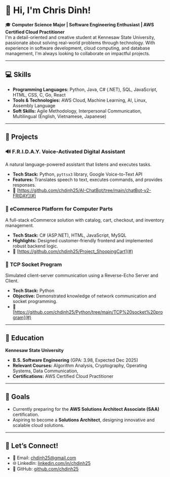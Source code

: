 
# 👋 Hi, I'm Chris Dinh!

🎓 **Computer Science Major | Software Engineering Enthusiast | AWS Certified Cloud Practitioner**  
I'm a detail-oriented and creative student at Kennesaw State University, passionate about solving real-world problems through technology. 
With experience in software development, cloud computing, and database management, I'm always looking to collaborate on impactful projects.

---

## 💻 **Skills**
- **Programming Languages:** Python, Java, C# (.NET), SQL, JavaScript, HTML, CSS, C, Go, React  
- **Tools & Technologies:** AWS Cloud, Machine Learning, AI, Linux, Assembly Language  
- **Soft Skills:** Agile Methodology, Interpersonal Communication, Multilingual (English, Vietnamese, Japanese)

---

## 🚀 **Projects**
### 🔊 **F.R.I.D.A.Y. Voice-Activated Digital Assistant**
A natural language-powered assistant that listens and executes tasks.  
- **Tech Stack:** Python, `pyttsx3` library, Google Voice-to-Text API  
- **Features:** Translates speech to text, executes commands, and provides responses.
- 📂 [https://github.com/chdinh25/AI-ChatBot/tree/main/chatBot-v2-FRIDAY](#)  

### 🛒 **eCommerce Platform for Computer Parts**
A full-stack eCommerce solution with catalog, cart, checkout, and inventory management.  
- **Tech Stack:** C# (ASP.NET), HTML, JavaScript, MySQL  
- **Highlights:** Designed customer-friendly frontend and implemented robust backend logic.
- 📂 [https://github.com/chdinh25/Project_ShoopingCart](#)  

### 📡 **TCP Socket Program**
Simulated client-server communication using a Reverse-Echo Server and Client.  
- **Tech Stack:** Python  
- **Objective:** Demonstrated knowledge of network communication and socket programming.
- 📂 [https://github.com/chdinh25/Python/tree/main/TCP%20socket%20program](#)  

---

## 🌟 **Education**
**Kennesaw State University**  
- **B.S. Software Engineering** (GPA: 3.98, Expected Dec 2025)  
- **Relevant Courses:** Algorithm Analysis, Cryptography, Operating Systems, Data Communication,   
- **Certifications:** AWS Certified Cloud Practitioner  

---

## 🎯 **Goals**
- Currently preparing for the **AWS Solutions Architect Associate (SAA)** certification.  
- Aspiring to become a **Solutions Architect**, designing innovative and scalable cloud solutions.  

---

## 💬 **Let’s Connect!**
- 📧 Email: [chdinh25@gmail.com](mailto:chdinh25@gmail.com)  
- 🌐 LinkedIn: [linkedin.com/in/chdinh25](https://www.linkedin.com/in/chdinh25/)  
- 🔗 GitHub: [github.com/chdinh25](https://github.com/chdinh25)  

